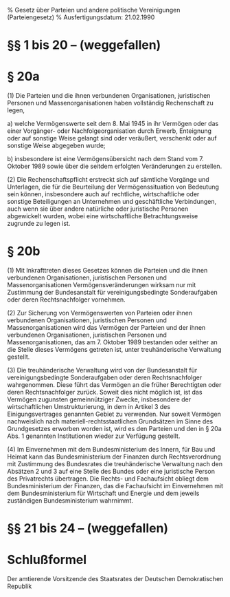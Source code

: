 % Gesetz über Parteien und andere politische Vereinigungen  (Parteiengesetz)
% Ausfertigungsdatum: 21.02.1990
 
# §§ 1 bis 20 – (weggefallen)

# § 20a

(1) Die Parteien und die ihnen verbundenen Organisationen, juristischen Personen und Massenorganisationen haben vollständig Rechenschaft zu legen,

a) welche Vermögenswerte seit dem 8. Mai 1945 in ihr Vermögen oder das einer Vorgänger- oder Nachfolgeorganisation durch Erwerb, Enteignung oder auf sonstige Weise gelangt sind oder veräußert, verschenkt oder auf sonstige Weise abgegeben wurde;

b) insbesondere ist eine Vermögensübersicht nach dem Stand vom 7. Oktober 1989 sowie über die seitdem erfolgten Veränderungen zu erstellen.

(2) Die Rechenschaftspflicht erstreckt sich auf sämtliche Vorgänge und Unterlagen, die für die Beurteilung der Vermögenssituation von Bedeutung sein können, insbesondere auch auf rechtliche, wirtschaftliche oder sonstige Beteiligungen an Unternehmen und geschäftliche Verbindungen, auch wenn sie über andere natürliche oder juristische Personen abgewickelt wurden, wobei eine wirtschaftliche Betrachtungsweise zugrunde zu legen ist.

# § 20b

(1) Mit Inkrafttreten dieses Gesetzes können die Parteien und die ihnen verbundenen Organisationen, juristischen Personen und Massenorganisationen Vermögensveränderungen wirksam nur mit Zustimmung der Bundesanstalt für vereinigungsbedingte Sonderaufgaben oder deren Rechtsnachfolger vornehmen.

(2) Zur Sicherung von Vermögenswerten von Parteien oder ihnen verbundenen Organisationen, juristischen Personen und Massenorganisationen wird das Vermögen der Parteien und der ihnen verbundenen Organisationen, juristischen Personen und Massenorganisationen, das am 7. Oktober 1989 bestanden oder seither an die Stelle dieses Vermögens getreten ist, unter treuhänderische Verwaltung gestellt.

(3) Die treuhänderische Verwaltung wird von der Bundesanstalt für vereinigungsbedingte Sonderaufgaben oder deren Rechtsnachfolger wahrgenommen. Diese führt das Vermögen an die früher Berechtigten oder deren Rechtsnachfolger zurück. Soweit dies nicht möglich ist, ist das Vermögen zugunsten gemeinnütziger Zwecke, insbesondere der wirtschaftlichen Umstrukturierung, in dem in Artikel 3 des Einigungsvertrages genannten Gebiet zu verwenden. Nur soweit Vermögen nachweislich nach materiell-rechtsstaatlichen Grundsätzen im Sinne des Grundgesetzes erworben worden ist, wird es den Parteien und den in § 20a Abs. 1 genannten Institutionen wieder zur Verfügung gestellt.

(4) Im Einvernehmen mit dem Bundesministerium des Innern, für Bau und Heimat kann das Bundesministerium der Finanzen durch Rechtsverordnung mit Zustimmung des Bundesrates die treuhänderische Verwaltung nach den Absätzen 2 und 3 auf eine Stelle des Bundes oder eine juristische Person des Privatrechts übertragen. Die Rechts- und Fachaufsicht obliegt dem Bundesministerium der Finanzen, das die Fachaufsicht im Einvernehmen mit dem Bundesministerium für Wirtschaft und Energie und dem jeweils zuständigen Bundesministerium wahrnimmt.

# §§ 21 bis 24 – (weggefallen)

# Schlußformel

Der amtierende Vorsitzende des Staatsrates der Deutschen Demokratischen Republik
